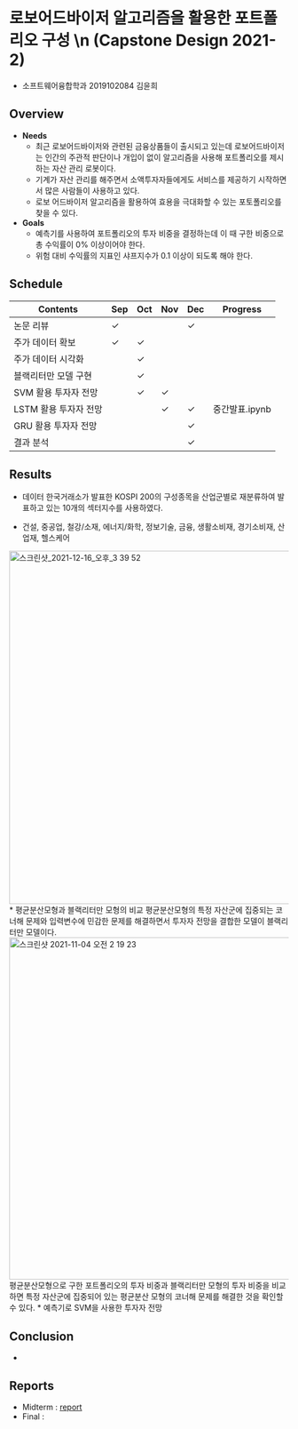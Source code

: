 # 로보어드바이저 알고리즘을 활용한 포트폴리오 구성 \n (Capstone Design 2021-2)
* 소프트웨어융합학과 2019102084 김윤희
## Overview
* **Needs**
  * 최근 로보어드바이저와 관련된 금융상품들이 출시되고 있는데 로보어드바이저는 인간의 주관적 판단이나 개입이 없이 알고리즘을 사용해 포트폴리오를 제시하는 자산 관리 로봇이다.
  * 기계가 자산 관리를 해주면서 소액투자자들에게도 서비스를 제공하기 시작하면서 많은 사람들이 사용하고 있다.
  * 로보 어드바이저 알고리즘을 활용하여 효용을 극대화할 수 있는 포토폴리오를 찾을 수 있다.
* **Goals**
  * 예측기를 사용하여 포트폴리오의 투자 비중을 결정하는데 이 때 구한 비중으로 총 수익률이 0% 이상이어야 한다.
  * 위험 대비 수익률의 지표인 샤프지수가 0.1 이상이 되도록 해야 한다.
## Schedule
|Contents|Sep|Oct|Nov|Dec|Progress|
|---|---|---|---|---|---|
|논문 리뷰|✓|||✓||
|주가 데이터 확보|✓|✓||||
|주가 데이터 시각화||✓||||
|블랙리터만 모델 구현||✓||||
|SVM 활용 투자자 전망||✓|✓|||
|LSTM 활용 투자자 전망|||✓|✓|중간발표.ipynb|
|GRU 활용 투자자 전망||||✓||
|결과 분석||||✓||
## Results
* 데이터
한국거래소가 발표한 KOSPI 200의 구성종목을 산업군별로 재분류하여 발표하고 있는 10개의 섹터지수를 사용하였다.
- 건설, 중공업, 철강/소재, 에너지/화학, 정보기술, 금융, 생활소비재, 경기소비재, 산업재, 헬스케어
<img width="636" alt="스크린샷_2021-12-16_오후_3 39 52" src="https://user-images.githubusercontent.com/87518915/146711528-b0f0d244-a36a-46a6-9bd0-a24eb2a95d06.png">
* 평균분산모형과 블랙리터만 모형의 비교
평균분산모형의 특정 자산군에 집중되는 코너해 문제와 입력변수에 민감한 문제를 해결하면서 투자자 전망을 결합한 모델이 블랙리터만 모델이다.
<img width="616" alt="스크린샷 2021-11-04 오전 2 19 23" src="https://user-images.githubusercontent.com/87518915/140437704-c0151538-8063-40be-9017-055944ae9460.png">
평균분산모형으로 구한 포트폴리오의 투자 비중과 블랙리터만 모형의 투자 비중을 비교하면 특정 자산군에 집중되어 있는 평균분산 모형의 코너해 문제를 해결한 것을 확인할 수 있다.
* 예측기로 SVM을 사용한 투자자 전망
  
## Conclusion
*
## Reports
* Midterm : [report](https://github.com/Yunhee000/portfolio_composition/blob/main/report/2019102084_%E1%84%80%E1%85%B5%E1%86%B7%E1%84%8B%E1%85%B2%E1%86%AB%E1%84%92%E1%85%B4_%E1%84%8C%E1%85%AE%E1%86%BC%E1%84%80%E1%85%A1%E1%86%AB%E1%84%87%E1%85%A1%E1%86%AF%E1%84%91%E1%85%AD.pdf)
* Final : 
